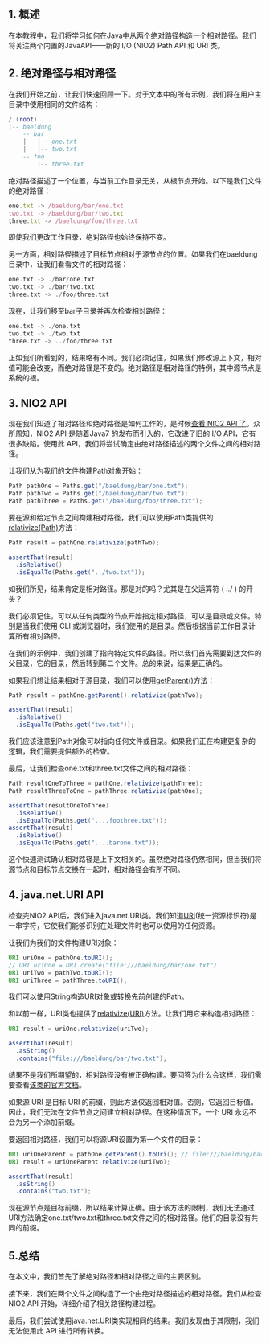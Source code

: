 ## 1. 概述

在本教程中，我们将学习如何在Java中从两个绝对路径构造一个相对路径。我们将关注两个内置的JavaAPI——新的 I/O (NIO2) Path API 和 URI 类。

## 2. 绝对路径与相对路径

在我们开始之前，让我们快速回顾一下。对于文本中的所有示例，我们将在用户主目录中使用相同的文件结构：

```lua
/ (root)
|-- baeldung
    -- bar
    |   |-- one.txt
    |   |-- two.txt
    -- foo
        |-- three.txt
```

绝对路径描述了一个位置，与当前工作目录无关，从根节点开始。以下是我们文件的绝对路径：

```javascript
one.txt -> /baeldung/bar/one.txt
two.txt -> /baeldung/bar/two.txt
three.txt -> /baeldung/foo/three.txt
```

即使我们更改工作目录，绝对路径也始终保持不变。

另一方面，相对路径描述了目标节点相对于源节点的位置。如果我们在baeldung目录中，让我们看看文件的相对路径：

```rust
one.txt -> ./bar/one.txt
two.txt -> ./bar/two.txt
three.txt -> ./foo/three.txt
```

现在，让我们移至bar子目录并再次检查相对路径：

```rust
one.txt -> ./one.txt
two.txt -> ./two.txt
three.txt -> ../foo/three.txt
```

正如我们所看到的，结果略有不同。我们必须记住，如果我们修改源上下文，相对值可能会改变，而绝对路径是不变的。绝对路径是相对路径的特例，其中源节点是系统的根。

## 3. NIO2 API

现在我们知道了相对路径和绝对路径是如何工作的，是时候[查看 NIO2 API 了](https://www.baeldung.com/java-nio-2-file-api)。众所周知，NIO2 API 是随着Java7 的发布而引入的，它改进了旧的 I/O API，它有很多缺陷。使用此 API，我们将尝试确定由绝对路径描述的两个文件之间的相对路径。

让我们从为我们的文件构建Path对象开始：

```java
Path pathOne = Paths.get("/baeldung/bar/one.txt");
Path pathTwo = Paths.get("/baeldung/bar/two.txt");
Path pathThree = Paths.get("/baeldung/foo/three.txt");
```

要在源和给定节点之间构建相对路径，我们可以使用Path类提供的[relativize(Path)](https://docs.oracle.com/javase/8/docs/api/java/nio/file/Path.html#relativize-java.nio.file.Path-)方法：

```java
Path result = pathOne.relativize(pathTwo);

assertThat(result)
  .isRelative()
  .isEqualTo(Paths.get("../two.txt"));
```

如我们所见，结果肯定是相对路径。那是对的吗？尤其是在父运算符 ( ../ ) 的开头？

我们必须记住，可以从任何类型的节点开始指定相对路径，可以是目录或文件。特别是当我们使用 CLI 或浏览器时，我们使用的是目录。然后根据当前工作目录计算所有相对路径。

在我们的示例中，我们创建了指向特定文件的路径。所以我们首先需要到达文件的父目录，它的目录，然后转到第二个文件。总的来说，结果是正确的。

如果我们想让结果相对于源目录，我们可以使用[getParent()](https://docs.oracle.com/javase/8/docs/api/java/nio/file/Path.html#getParent--)方法：

```java
Path result = pathOne.getParent().relativize(pathTwo);

assertThat(result)
  .isRelative()
  .isEqualTo(Paths.get("two.txt"));
```

我们应该注意到Path对象可以指向任何文件或目录。如果我们正在构建更复杂的逻辑，我们需要提供额外的检查。

最后，让我们检查one.txt和three.txt文件之间的相对路径：

```java
Path resultOneToThree = pathOne.relativize(pathThree);
Path resultThreeToOne = pathThree.relativize(pathOne);

assertThat(resultOneToThree)
  .isRelative()
  .isEqualTo(Paths.get("....foothree.txt"));
assertThat(result)
  .isRelative()
  .isEqualTo(Paths.get("....barone.txt"));

```

这个快速测试确认相对路径是上下文相关的。虽然绝对路径仍然相同，但当我们将源节点和目标节点交换在一起时，相对路径会有所不同。

## 4. java.net.URI API

检查完NIO2 API后，我们进入java.net.URI类。我们知道[URI](https://www.baeldung.com/cs/uniform-resource-identifiers)(统一资源标识符)是一串字符，它使我们能够识别在处理文件时也可以使用的任何资源。

让我们为我们的文件构建URI对象：

```java
URI uriOne = pathOne.toURI();
// URI uriOne = URI.create("file:///baeldung/bar/one.txt")
URI uriTwo = pathTwo.toURI();
URI uriThree = pathThree.toURI();
```

我们可以使用String构造URI对象或转换先前创建的Path。

和以前一样，URI类也提供了[relativize(URI)](https://docs.oracle.com/javase/8/docs/api/java/net/URI.html#relativize-java.net.URI-)方法。让我们用它来构造相对路径：

```java
URI result = uriOne.relativize(uriTwo);

assertThat(result)
  .asString()
  .contains("file:///baeldung/bar/two.txt");
```

结果不是我们所期望的，相对路径没有被正确构建。要回答为什么会这样，我们需要查看[该类的官方文档](https://docs.oracle.com/javase/8/docs/api/java/net/URI.html)。

如果源 URI 是目标 URI 的前缀，则此方法仅返回相对值。否则，它返回目标值。因此，我们无法在文件节点之间建立相对路径。在这种情况下，一个 URI 永远不会为另一个添加前缀。

要返回相对路径，我们可以将源URI设置为第一个文件的目录：

```java
URI uriOneParent = pathOne.getParent().toUri(); // file:///baeldung/bar/
URI result = uriOneParent.relativize(uriTwo);

assertThat(result)
  .asString()
  .contains("two.txt");
```

现在源节点是目标前缀，所以结果计算正确。由于该方法的限制，我们无法通过URI方法确定one.txt/two.txt和three.txt文件之间的相对路径。他们的目录没有共同的前缀。

## 5.总结

在本文中，我们首先了解绝对路径和相对路径之间的主要区别。

接下来，我们在两个文件之间构造了一个由绝对路径描述的相对路径。我们从检查 NIO2 API 开始，详细介绍了相关路径构建过程。

最后，我们尝试使用java.net.URI类实现相同的结果。我们发现由于其限制，我们无法使用此 API 进行所有转换。